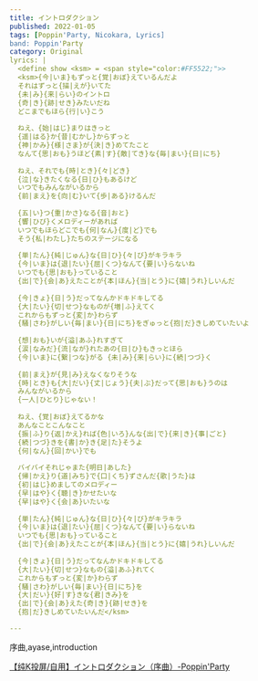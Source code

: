 ```yaml
---
title: イントロダクション
published: 2022-01-05
tags: [Poppin'Party, Nicokara, Lyrics]
band: Poppin'Party
category: Original
lyrics: |
  <define show <ksm> = <span style="color:#FF5522;">>
  <ksm>{今|いま}もずっと{覚|おぼ}えているんだよ
  それはずっと{描|えが}いてた
  {未|み}{来|らい}のイントロ
  {奇|き}{跡|せき}みたいだね
  どこまでもほら{行|い}こう
  
  ねえ、{始|はじ}まりはきっと
  {遥|はる}か{昔|むかし}からずっと
  {神|かみ}{様|さま}が{決|き}めてたこと
  なんて{思|おも}うほど{素|す}{敵|てき}な{毎|まい}{日|にち}
  
  ねえ、それでも{時|とき}{々|どき}
  {泣|な}きたくなる{日|ひ}もあるけど
  いつでもみんながいるから
  {前|まえ}を{向|む}いて{歩|ある}けるんだ
  
  {五|い}つ{重|かさ}なる{音|おと}
  {響|ひび}くメロディーがあれば
  いつでもほらどこでも{何|なん}{度|ど}でも
  そう{私|わたし}たちのステージになる
  
  {単|たん}{純|じゅん}な{日|ひ}{々|び}がキラキラ
  {今|いま}は{退|たい}{屈|くつ}なんて{要|い}らないね
  いつでも{思|おも}っていること
  {出|で}{会|あ}えたことが{本|ほん}{当|とう}に{嬉|うれ}しいんだ
  
  {今|きょ}{日|う}だってなんかドキドキしてる
  {大|たい}{切|せつ}なものが{増|ふ}えてく
  これからもずっと{変|か}わらず
  {騒|さわ}がしい{毎|まい}{日|にち}をぎゅっと{抱|だ}きしめていたいよ
  
  {想|おも}いが{溢|あふ}れすぎて
  {涙|なみだ}{流|なが}れたあの{日|ひ}もきっとほら
  {今|いま}に{繋|つな}がる {未|み}{来|らい}に{続|つづ}く
  
  {前|まえ}が{見|み}えなくなりそうな
  {時|とき}も{大|だい}{丈|じょう}{夫|ぶ}だって{思|おも}うのは
  みんながいるから
  {一人|ひとり}じゃない！
  
  ねえ、{覚|おぼ}えてるかな
  あんなことこんなこと
  {振|ふ}り{返|かえ}れば{色|いろ}んな{出|で}{来|き}{事|ごと}
  {続|つづ}きを{書|か}き{足|た}そうよ
  {何|なん}{回|かい}でも
  
  バイバイそれじゃまた{明日|あした}
  {帰|かえ}り{道|みち}で{口|くち}ずさんだ{歌|うた}は
  {初|はじ}めましてのメロディー
  {早|はや}く{聴|き}かせたいな
  {早|はや}く{会|あ}いたいな
  
  {単|たん}{純|じゅん}な{日|ひ}{々|び}がキラキラ
  {今|いま}は{退|たい}{屈|くつ}なんて{要|い}らないね
  いつでも{思|おも}っていること
  {出|で}{会|あ}えたことが{本|ほん}{当|とう}に{嬉|うれ}しいんだ
  
  {今|きょ}{日|う}だってなんかドキドキしてる
  {大|たい}{切|せつ}なもの{溢|あふ}れてく
  これからもずっと{変|か}わらず
  {騒|さわ}がしい{毎|まい}{日|にち}を
  {大|だい}{好|す}きな{君|きみ}を
  {出|で}{会|あ}えた{奇|き}{跡|せき}を
  {抱|だ}きしめていたいんだ</ksm>

---
```

序曲,ayase,introduction

<summary>
    <a href="https://www.bilibili.com/video/BV1QRtBeoEhV/">
        【纯K投屏/自用】イントロダクション（序曲）-Poppin'Party
    </a>
</summary>

